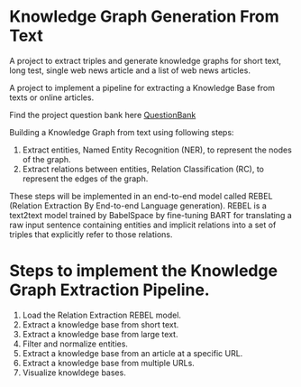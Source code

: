 # Knowledge Graph Generation From Text
A project to extract triples and generate knowledge graphs for short text, long test, single web news article and a list of web news articles.

A project to implement a pipeline for extracting a Knowledge Base from texts or online articles.

Find the project question bank here [QuestionBank](https://github.com/AyushiKashyapp/kg_generation_from_text/blob/main/QuestionBank.md)

Building a Knowledge Graph from text using following steps:

1. Extract entities, Named Entity Recognition (NER), to represent the nodes of the graph.
2. Extract relations between entities, Relation Classification (RC), to represent the edges of the graph.

These steps will be implemented in an end-to-end model called REBEL (Relation Extraction By End-to-end Language generation).
REBEL is a text2text model trained by BabelSpace by fine-tuning BART for translating a raw input sentence containing entities and implicit relations into a set of triples that explicitly refer to those relations.

# Steps to implement the Knowledge Graph Extraction Pipeline.

1. Load the Relation Extraction REBEL model.
2. Extract a knowledge base from short text.
3. Extract a knowledge base from large text.
4. Filter and normalize entities.
5. Extract a knowledge base from an article at a specific URL.
6. Extract a knowledge base from multiple URLs.
7. Visualize knowldege bases.
